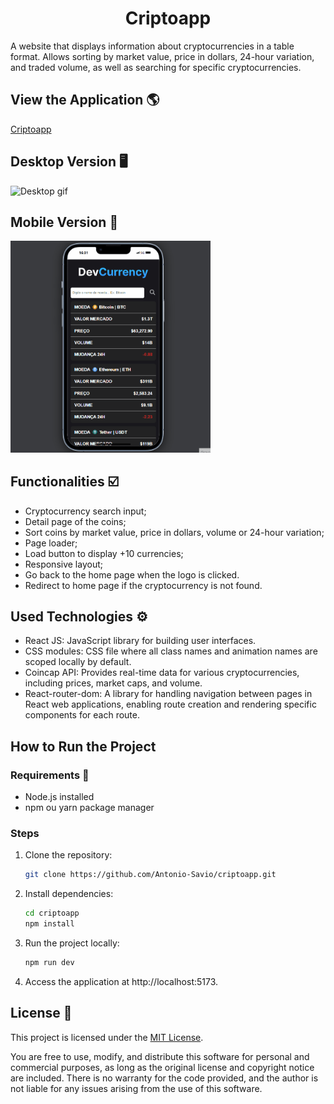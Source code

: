 <h1 align='center'>Criptoapp</h1>
A website that displays information about cryptocurrencies in a table format. Allows sorting by market value, price in dollars, 24-hour variation, and traded volume, as well as searching for specific cryptocurrencies.

## View the Application 🌎
[Criptoapp](https://criptoapp-ten.vercel.app/)

## Desktop Version 🖥️
<img src="src/assets/desktop-version-cripto.gif" alt="Desktop gif">  

## Mobile Version 📱
<img width="320px" src="src/assets/mobile-version-cripto.gif" alt="Desktop gif">

## Functionalities ☑️
- Cryptocurrency search input;
- Detail page of the coins;
- Sort coins by market value, price in dollars, volume or 24-hour variation;
- Page loader;
- Load button to display +10 currencies;
- Responsive layout;
- Go back to the home page when the logo is clicked.
- Redirect to home page if the cryptocurrency is not found.

## Used Technologies ⚙️
- React JS: JavaScript library for building user interfaces.
- CSS modules: CSS file where all class names and animation names are scoped locally by default.
- Coincap API: Provides real-time data for various cryptocurrencies, including prices, market caps, and volume.
- React-router-dom: A library for handling navigation between pages in React web applications, enabling route creation and rendering specific components for each route.

## How to Run the Project
### Requirements 🚀
- Node.js installed
- npm ou yarn package manager

### Steps
1. Clone the repository:

   ```bash
   git clone https://github.com/Antonio-Savio/criptoapp.git
   ```
2. Install dependencies:

   ```bash
   cd criptoapp
   npm install
   ```
3. Run the project locally:

   ```bash
   npm run dev
   ```
4. Access the application at http://localhost:5173.


## License 📄

This project is licensed under the [MIT License](LICENSE).

You are free to use, modify, and distribute this software for personal and commercial purposes, as long as the original license and copyright notice are included. There is no warranty for the code provided, and the author is not liable for any issues arising from the use of this software.